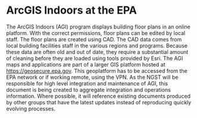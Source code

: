 # ArcGIS Indoors at the EPA

The ArcGIS Indoors (AGI) program displays building floor plans in an online platform.  With the correct permissions, floor plans can be edited by local staff.  The floor plans are created using CAD.  The CAD data comes from local building facilities staff in the various regions and programs.  Because these data are often old and out of date, they require a substantial amount of cleaning before they are loaded using tools provided by Esri.    The AGI maps and applications are part of a larger GIS platform hosted at https://geosecure.epa.gov.  This geoplatform has to be accessed from the EPA network or if working remote, using the VPN.
As the NGST will be responsible for high level integration and maintenance of AGI, this document is being created to aggregate integration and operations information.  Where possible, it will reference existing documents produced by other groups that have the latest updates instead of reproducing quickly evolving processes.




```{tableofcontents}
```
